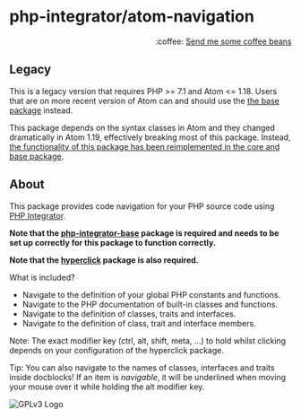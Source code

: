 # php-integrator/atom-navigation
<p align="right">
:coffee:
<a href="https://www.paypal.com/cgi-bin/webscr?cmd=_s-xclick&hosted_button_id=YKTNLZCRHMRTJ">Send me some coffee beans</a>
</p>

## Legacy
This is a legacy version that requires PHP >= 7.1 and Atom <= 1.18. Users that are on more recent version of Atom can and should use the [the base package](https://github.com/php-integrator/atom-base) instead.

This package depends on the syntax classes in Atom and they changed dramatically in Atom 1.19, effectively breaking most of this package. Instead, [the functionality of this package has been reimplemented in the core and base package](https://github.com/php-integrator/atom-navigation/issues/42#issuecomment-333316791).

## About
This package provides code navigation for your PHP source code using [PHP Integrator](https://github.com/php-integrator/atom-base).

**Note that the [php-integrator-base](https://github.com/php-integrator/atom-base) package is required and needs to be set up correctly for this package to function correctly.**

**Note that the [hyperclick](https://github.com/facebooknuclide/hyperclick) package is also required.**

What is included?
  * Navigate to the definition of your global PHP constants and functions.
  * Navigate to the PHP documentation of built-in classes and functions.
  * Navigate to the definition of classes, traits and interfaces.
  * Navigate to the definition of class, trait and interface members.

Note: The exact modifier key (ctrl, alt, shift, meta, ...) to hold whilst clicking depends on your configuration of the hyperclick package.

Tip: You can also navigate to the names of classes, interfaces and traits inside docblocks! If an item is *navigable*, it will be underlined when moving your mouse over it while holding the alt modifier key.

![GPLv3 Logo](http://gplv3.fsf.org/gplv3-127x51.png)

